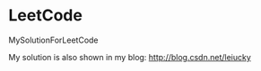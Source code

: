 # LeetCode
MySolutionForLeetCode

My solution is also shown in my blog: http://blog.csdn.net/leiucky 
